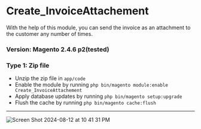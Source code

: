 # Create_InvoiceAttachement

With the help of this module, you can send the invoice as an attachment to the customer any number of times.

### Version: Magento 2.4.6 p2(tested)

### Type 1: Zip file

 - Unzip the zip file in `app/code`
 - Enable the module by running `php bin/magento module:enable Create_InvoiceAttachement`
 - Apply database updates by running `php bin/magento setup:upgrade`
 - Flush the cache by running `php bin/magento cache:flush`

***************************************************************



![Screen Shot 2024-08-12 at 10 41 31 PM](https://github.com/user-attachments/assets/ef1b2768-fa1b-49d3-8636-620bbd45d1fa)
